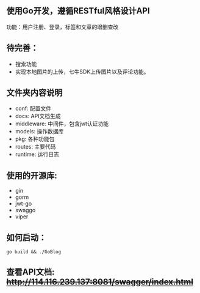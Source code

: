 ## 使用Go开发，遵循RESTful风格设计API
功能：用户注册、登录，标签和文章的增删查改

## 待完善：
- 搜索功能
- 实现本地图片的上传，七牛SDK上传图片以及评论功能。

## 文件夹内容说明
- conf: 配置文件
- docs: API文档生成
- middleware: 中间件，包含jwt认证功能
- models: 操作数据库
- pkg: 各种功能包
- routes: 主要代码
- runtime: 运行日志

 
## 使用的开源库:
- gin
- gorm
- jwt-go
- swaggo
- viper


## 如何启动：
`go build && ./GoBlog`

## 查看API文档: ~~http://114.116.239.137:8081/swagger/index.html~~

